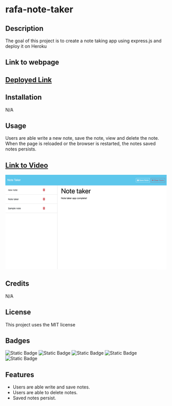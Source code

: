 # rafa-note-taker

## Description

The goal of this project is to create a note taking app using express.js and deploy it on Heroku


## Link to webpage
## [Deployed Link]()

## Installation

N/A

## Usage

Users are able write a new note, save the note, view and delete the note. When the page is reloaded or the browser is restarted,
the notes saved notes persists.


## [Link to Video]()

![screenshot of note taker](assets/1.png)

## Credits

N/A

## License

This project uses the MIT license

## Badges

![Static Badge](https://img.shields.io/badge/JavaScript-green)
![Static Badge](https://img.shields.io/badge/Express.js-blue)
![Static Badge](https://img.shields.io/badge/HTML-orange)
![Static Badge](https://img.shields.io/badge/CSS-purple)
![Static Badge](https://img.shields.io/badge/Heroku-red)
## Features

- Users are able write and save notes.
- Users are able to delete notes.
- Saved notes persist.